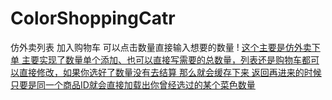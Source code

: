 # ColorShoppingCatr
仿外卖列表   加入购物车 可以点击数量直接输入想要的数量
! [ 这个主要是仿外卖下单 主要实现了数量单个添加、也可以直接写需要的总数量，列表还是购物车都可以直接修改，如果你选好了数量没有去结算  那么就会缓存下来 返回再进来的时候 只要是同一个商品ID就会直接加载出你曾经选过的某个菜色数量 ](https://github.com/15626036029/ColorShoppingCatr/blob/master/WX20180704-111415@2x.png)
